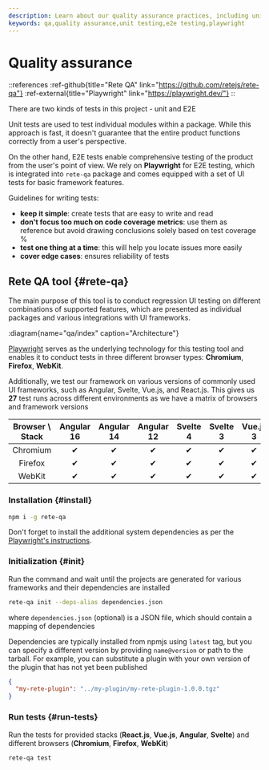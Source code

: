 ```yaml
---
description: Learn about our quality assurance practices, including unit and E2E testing. We rely on Playwright for comprehensive testing from the user's perspective
keywords: qa,quality assurance,unit testing,e2e testing,playwright
---
```


# Quality assurance

::references
:ref-github{title="Rete QA" link="https://github.com/retejs/rete-qa"}
:ref-external{title="Playwright" link="https://playwright.dev/"}
::

There are two kinds of tests in this project - unit and E2E

Unit tests are used to test individual modules within a package. While this approach is fast, it doesn't guarantee that the entire product functions correctly from a user's perspective.

On the other hand, E2E tests enable comprehensive testing of the product from the user's point of view. We rely on **Playwright** for E2E testing, which is integrated into `rete-qa` package and comes equipped with a set of UI tests for basic framework features.

Guidelines for writing tests:

- **keep it simple**: create tests that are easy to write and read
- **don't focus too much on code coverage metrics**: use them as reference but avoid drawing conclusions solely based on test coverage %
- **test one thing at a time**: this will help you locate issues more easily
- **cover edge cases**: ensures reliability of tests

## Rete QA tool {#rete-qa}

The main purpose of this tool is to conduct regression UI testing on different combinations of supported features, which are presented as individual packages and various integrations with UI frameworks.

:diagram{name="qa/index" caption="Architecture"}

[Playwright](https://playwright.dev) serves as the underlying technology for this testing tool and enables it to conduct tests in three different browser types: **Chromium**, **Firefox**, **WebKit**.

Additionally, we test our framework on various versions of commonly used UI frameworks, such as Angular, Svelte, Vue.js, and React.js. This gives us **27** test runs across different environments as we have a matrix of browsers and framework versions

| Browser \ Stack | Angular 16 | Angular 14 | Angular 12 | Svelte 4 | Svelte 3 | Vue.js 3 | Vue.js 2 | React.js 18 | React.js 16 | Lit 3 |
| :-------------: | :--------: | :--------: | :--------: | :------: | :------: | :------: | :------: | :---------: | :---------: | :---------: |
|    Chromium     |     ✔      |     ✔      |     ✔      |    ✔     |    ✔     |    ✔     |    ✔     |      ✔      |      ✔      |      ✔      |
|     Firefox     |     ✔      |     ✔      |     ✔      |    ✔     |    ✔     |    ✔     |    ✔     |      ✔      |      ✔      |      ✔      |
|     WebKit      |     ✔      |     ✔      |     ✔      |    ✔     |    ✔     |    ✔     |    ✔     |      ✔      |      ✔      |      ✔      |

### Installation {#install}

```bash
npm i -g rete-qa
```

Don't forget to install the additional system dependencies as per the [Playwright's instructions](https://playwright.dev/docs/ci#introduction).

### Initialization {#init}

Run the command and wait until the projects are generated for various frameworks and their dependencies are installed

```bash
rete-qa init --deps-alias dependencies.json
```

where `dependencies.json` (optional) is a JSON file, which should contain a mapping of dependencies

Dependencies are typically installed from npmjs using `latest` tag, but you can specify a different version by providing `name@version` or path to the tarball. For example, you can substitute a plugin with your own version of the plugin that has not yet been published

```json
{
  "my-rete-plugin": "../my-plugin/my-rete-plugin-1.0.0.tgz"
}
```

### Run tests {#run-tests}

Run the tests for provided stacks (**React.js**, **Vue.js**, **Angular**, **Svelte**) and different browsers (**Chromium**, **Firefox**, **WebKit**)

```bash
rete-qa test
```
